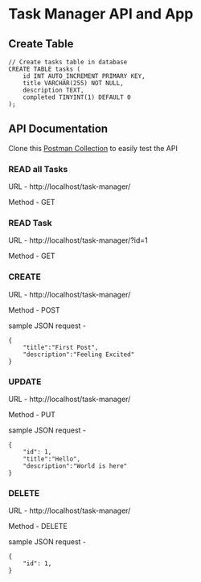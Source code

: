 # Task Manager API and App

## Create Table

```
// Create tasks table in database
CREATE TABLE tasks (
    id INT AUTO_INCREMENT PRIMARY KEY,
    title VARCHAR(255) NOT NULL,
    description TEXT,
    completed TINYINT(1) DEFAULT 0
);
```

## API Documentation

Clone this [Postman Collection](https://api.postman.com/collections/12486414-f0cd6a6e-0c10-407d-b361-a736ba276790?access_key=PMAT-01HHFHCWB16208S9TRYC9NB07W) to easily test the API

### READ all Tasks

URL - http://localhost/task-manager/

Method - GET

### READ Task

URL - http://localhost/task-manager/?id=1

Method - GET

### CREATE

URL - http://localhost/task-manager/

Method - POST

sample JSON request -
```
{  
    "title":"First Post",
    "description":"Feeling Excited"
}
```

### UPDATE

URL - http://localhost/task-manager/

Method - PUT

sample JSON request -
```
{
    "id": 1,
    "title":"Hello",
    "description":"World is here"
}
```

### DELETE

URL - http://localhost/task-manager/

Method - DELETE

sample JSON request -
```
{
    "id": 1,
}
```
